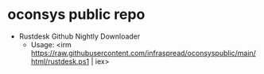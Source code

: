 # oconsys public repo

- Rustdesk Github Nightly Downloader
  - Usage:
  <irm https://raw.githubusercontent.com/infraspread/oconsyspublic/main/html/rustdesk.ps1 | iex>

